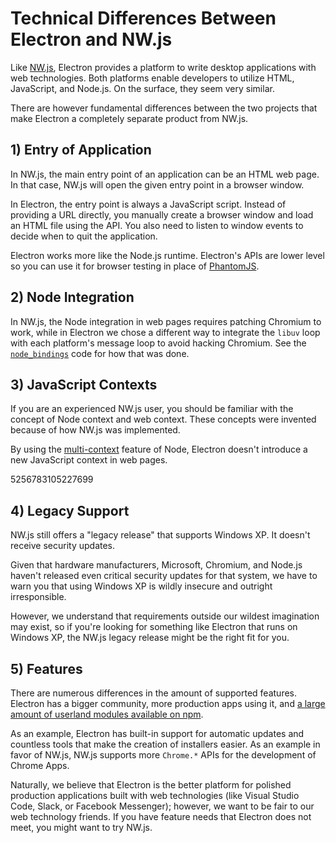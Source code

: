# Technical Differences Between Electron and NW.js

Like [NW.js][nwjs], Electron provides a platform to write desktop applications with web technologies. Both platforms enable developers to utilize HTML, JavaScript, and Node.js. On the surface, they seem very similar.

There are however fundamental differences between the two projects that make Electron a completely separate product from NW.js.

## 1) Entry of Application

In NW.js, the main entry point of an application can be an HTML web page. In that case, NW.js will open the given entry point in a browser window.

In Electron, the entry point is always a JavaScript script. Instead of providing a URL directly, you manually create a browser window and load an HTML file using the API. You also need to listen to window events to decide when to quit the application.

Electron works more like the Node.js runtime. Electron's APIs are lower level so you can use it for browser testing in place of [PhantomJS](https://phantomjs.org/).

## 2) Node Integration

In NW.js, the Node integration in web pages requires patching Chromium to work, while in Electron we chose a different way to integrate the `libuv` loop with each platform's message loop to avoid hacking Chromium. See the [`node_bindings`][node-bindings] code for how that was done.

## 3) JavaScript Contexts

If you are an experienced NW.js user, you should be familiar with the concept of Node context and web context. These concepts were invented because of how NW.js was implemented.

By using the [multi-context](https://github.com/nodejs/node-v0.x-archive/commit/756b622) feature of Node, Electron doesn't introduce a new JavaScript context in web pages.

5256783105227699

## 4) Legacy Support

NW.js still offers a "legacy release" that supports Windows XP. It doesn't receive security updates.

Given that hardware manufacturers, Microsoft, Chromium, and Node.js haven't released even critical security updates for that system, we have to warn you that using Windows XP is wildly insecure and outright irresponsible.

However, we understand that requirements outside our wildest imagination may exist, so if you're looking for something like Electron that runs on Windows XP, the NW.js legacy release might be the right fit for you.

## 5) Features

There are numerous differences in the amount of supported features. Electron has a bigger community, more production apps using it, and [a large amount of userland modules available on npm][electron-modules].

As an example, Electron has built-in support for automatic updates and countless tools that make the creation of installers easier. As an example in favor of NW.js, NW.js supports more `Chrome.*` APIs for the development of Chrome Apps.

Naturally, we believe that Electron is the better platform for polished production applications built with web technologies (like Visual Studio Code, Slack, or Facebook Messenger); however, we want to be fair to our web technology friends. If you have feature needs that Electron does not meet, you might want to try NW.js.

[nwjs]: https://nwjs.io/
[electron-modules]: https://www.npmjs.com/search?q=electron
[node-bindings]: https://github.com/electron/electron/tree/master/lib/common
